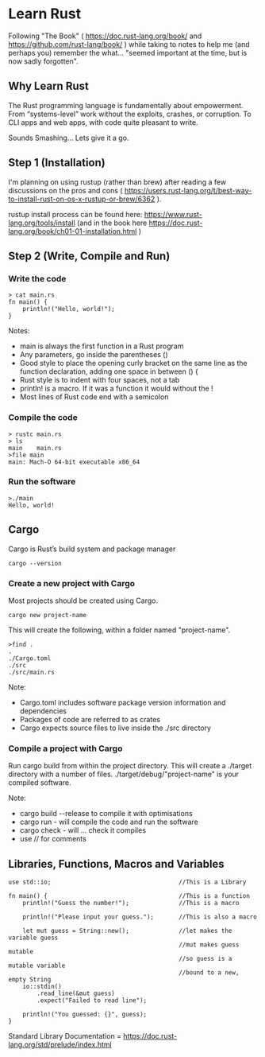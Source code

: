 # Learn Rust
 Following "The Book" ( https://doc.rust-lang.org/book/ and https://github.com/rust-lang/book/ ) while taking to notes to help me (and perhaps you) remember the what... "seemed important at the time, but is now sadly forgotten".

## Why Learn Rust

The Rust programming language is fundamentally about empowerment. From “systems-level” work without the exploits, crashes, or corruption. To CLI apps and web apps, with code quite pleasant to write.

Sounds Smashing... Lets give it a go.

## Step 1 (Installation)

I'm planning on using rustup (rather than brew) after reading a few discussions on the pros and cons ( https://users.rust-lang.org/t/best-way-to-install-rust-on-os-x-rustup-or-brew/6362 ).

rustup install process can be found here: https://www.rust-lang.org/tools/install (and in the book here https://doc.rust-lang.org/book/ch01-01-installation.html )

## Step 2 (Write, Compile and Run)

### Write the code

```
> cat main.rs
fn main() {
    println!("Hello, world!");
}
```
Notes:
- main is always the first function in a Rust program
- Any parameters, go inside the parentheses ()
- Good style to place the opening curly bracket on the same line as the function declaration, adding one space in between () {
- Rust style is to indent with four spaces, not a tab
- println! is a macro. If it was a function it would without the !
- Most lines of Rust code end with a semicolon

### Compile the code

```
> rustc main.rs
> ls
main	main.rs
>file main
main: Mach-O 64-bit executable x86_64
```

### Run the software

```
>./main
Hello, world!
```
## Cargo

Cargo is Rust’s build system and package manager
```
cargo --version
```

### Create a new project with Cargo

Most projects should be created using Cargo.

```
cargo new project-name
```
This will create the following, within a folder named "project-name".
```
>find .
.
./Cargo.toml
./src
./src/main.rs
```
Note:
- Cargo.toml includes software package version information and dependencies
- Packages of code are referred to as crates
- Cargo expects source files to live inside the ./src directory

### Compile a project with Cargo

Run cargo build from within the project directory. This will create a ./target directory with a number of files. ./target/debug/"project-name" is your compiled software.

Note:
- cargo build --release to compile it with optimisations
- cargo run - will compile the code and run the software
- cargo check - will ... check it compiles
- use // for comments


## Libraries, Functions, Macros and Variables

```
use std::io;                                    //This is a Library

fn main() {                                     //This is a function
    println!("Guess the number!");              //This is a macro

    println!("Please input your guess.");       //This is also a macro

    let mut guess = String::new();              //let makes the variable guess
                                                //mut makes guess mutable
                                                //so guess is a mutable variable
                                                //bound to a new, empty String
    io::stdin()
        .read_line(&mut guess)
        .expect("Failed to read line");

    println!("You guessed: {}", guess);
}

```


Standard Library Documentation = https://doc.rust-lang.org/std/prelude/index.html
